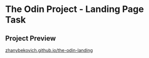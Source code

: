 # The Odin Project - Landing Page Task

## Project Preview

[zhanybekovich.github.io/the-odin-landing](https://zhanybekovich.github.io/the-odin-landing)
